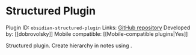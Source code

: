 # Structured Plugin

Plugin ID: `obsidian-structured-plugin`
Links: [GitHub repository](https://github.com/dobrovolsky/obsidain-structure)
Developed by: [[dobrovolsky]]
Mobile compatible: [[Mobile-compatible plugins|Yes]]

Structured plugin. Create hierarchy in notes using . 
